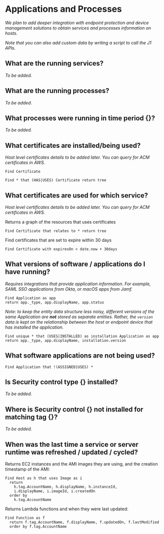 # Applications and Processes

_We plan to add deeper integration with endpoint protection and device management
solutions to obtain services and processes information on hosts._

_Note that you can also add custom data by writing a script to call the J1 APIs._

## What are the running services?

_To be added._

## What are the running processes?

_To be added._

## What processes were running in time period {}?

_To be added._

## What certificates are installed/being used?

_Host level certificates details to be added later. You can query for ACM
certificates in AWS._

```j1ql
Find Certificate
```

```j1ql
Find * that (HAS|USES) Certificate return tree
```

## What certificates are used for which service?

_Host level certificates details to be added later. You can query for ACM
certificates in AWS._

Returns a graph of the resources that uses certificates

```j1ql
Find Certificate that relates to * return tree
```

Find certificates that are set to expire within 30 days

```j1ql
Find Certificate with expiresOn < date.now + 30days
```

## What versions of software / applications do I have running?

_Requires integrations that provide application information. For example, SAML
SSO applications from Okta, or macOS apps from Jamf._

```j1ql
Find Application as app
return app._type, app.displayName, app.status
```

_Note: to keep the entity data structure less noisy, different versions of the
same Application are **not** stored as separate entities. Rather, the `version`
data is kept on the relationship between the host or endpoint device that has
installed the application._

```j1ql
Find unique * that (USES|INSTALLED) as installation Application as app
return app._type, app.displayName, installation.version
```

## What software applications are not being used?

```j1ql
Find Application that !(ASSIGNED|USES) *
```

## Is Security control type {} installed?

_To be added._

## Where is Security control {} not installed for matching tag {}?

_To be added._

## When was the last time a service or server runtime was refreshed / updated / cycled?

Returns EC2 instances and the AMI images they are using, and the
creation timestamp of the AMI:

```j1ql
Find Host as h that uses Image as i
  return
    h.tag.AccountName, h.displayName, h.instanceId,
    i.displayName, i.imageId, i.createdOn
  order by
    h.tag.AccountName
```

Returns Lambda functions and when they were last updated:

```j1ql
Find Function as f
  return f.tag.AccountName, f.displayName, f.updatedOn, f.lastModified
  order by f.tag.AccountName
```
